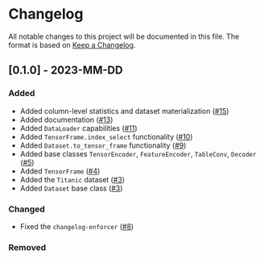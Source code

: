# Changelog

All notable changes to this project will be documented in this file.
The format is based on [Keep a Changelog](http://keepachangelog.com/en/1.0.0/).

## [0.1.0] - 2023-MM-DD

### Added

- Added column-level statistics and dataset materialization ([#15](https://github.com/pyg-team/pytorch-frame/pull/15))
- Added documentation ([#13](https://github.com/pyg-team/pytorch-frame/pull/13))
- Added `DataLoader` capabilities ([#11](https://github.com/pyg-team/pytorch-frame/pull/11))
- Added `TensorFrame.index_select` functionality ([#10](https://github.com/pyg-team/pytorch-frame/pull/10))
- Added `Dataset.to_tensor_frame` functionality ([#9](https://github.com/pyg-team/pytorch-frame/pull/9))
- Added base classes `TensorEncoder`, `FeatureEncoder`, `TableConv`, `Decoder` ([#5](https://github.com/pyg-team/pytorch-frame/pull/5))
- Added `TensorFrame` ([#4](https://github.com/pyg-team/pytorch-frame/pull/4))
- Added the `Titanic` dataset ([#3](https://github.com/pyg-team/pytorch-frame/pull/3))
- Added `Dataset` base class ([#3](https://github.com/pyg-team/pytorch-frame/pull/3))

### Changed

- Fixed the `changelog-enforcer` ([#8](https://github.com/pyg-team/pytorch-frame/pull/8))

### Removed
